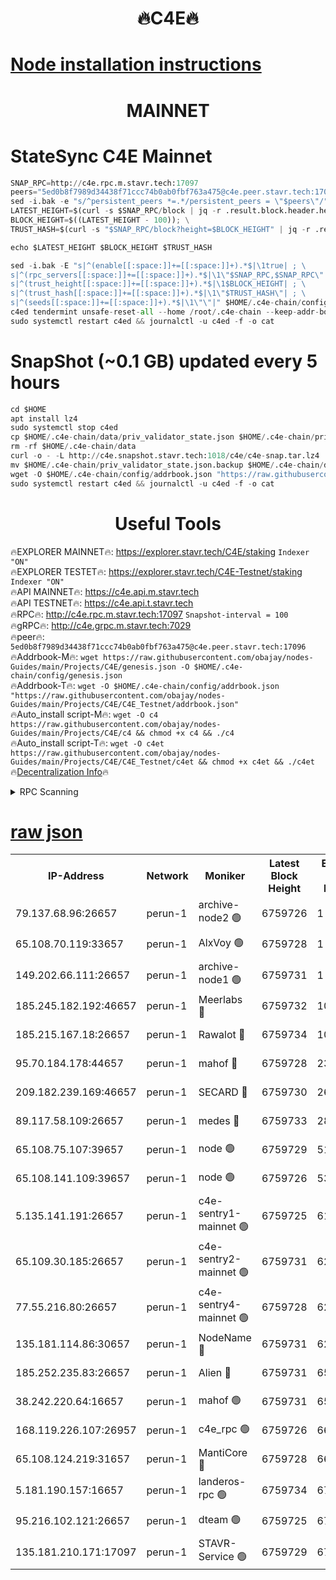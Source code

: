 <h1 align="center"> 🔥C4E🔥</h1>

[Node installation instructions](https://github.com/obajay/nodes-Guides/tree/main/Projects/C4E)
=

<h1 align="center"> MAINNET</h1>

# StateSync C4E Mainnet
```python
SNAP_RPC=http://c4e.rpc.m.stavr.tech:17097
peers="5ed0b8f7989d34438f71ccc74b0ab0fbf763a475@c4e.peer.stavr.tech:17096"
sed -i.bak -e "s/^persistent_peers *=.*/persistent_peers = \"$peers\"/" $HOME/.c4e-chain/config/config.toml
LATEST_HEIGHT=$(curl -s $SNAP_RPC/block | jq -r .result.block.header.height); \
BLOCK_HEIGHT=$((LATEST_HEIGHT - 100)); \
TRUST_HASH=$(curl -s "$SNAP_RPC/block?height=$BLOCK_HEIGHT" | jq -r .result.block_id.hash)

echo $LATEST_HEIGHT $BLOCK_HEIGHT $TRUST_HASH

sed -i.bak -E "s|^(enable[[:space:]]+=[[:space:]]+).*$|\1true| ; \
s|^(rpc_servers[[:space:]]+=[[:space:]]+).*$|\1\"$SNAP_RPC,$SNAP_RPC\"| ; \
s|^(trust_height[[:space:]]+=[[:space:]]+).*$|\1$BLOCK_HEIGHT| ; \
s|^(trust_hash[[:space:]]+=[[:space:]]+).*$|\1\"$TRUST_HASH\"| ; \
s|^(seeds[[:space:]]+=[[:space:]]+).*$|\1\"\"|" $HOME/.c4e-chain/config/config.toml
c4ed tendermint unsafe-reset-all --home /root/.c4e-chain --keep-addr-book
sudo systemctl restart c4ed && journalctl -u c4ed -f -o cat
```
# SnapShot (~0.1 GB) updated every 5 hours
```python
cd $HOME
apt install lz4
sudo systemctl stop c4ed
cp $HOME/.c4e-chain/data/priv_validator_state.json $HOME/.c4e-chain/priv_validator_state.json.backup
rm -rf $HOME/.c4e-chain/data
curl -o - -L http://c4e.snapshot.stavr.tech:1018/c4e/c4e-snap.tar.lz4 | lz4 -c -d - | tar -x -C $HOME/.c4e-chain --strip-components 2
mv $HOME/.c4e-chain/priv_validator_state.json.backup $HOME/.c4e-chain/data/priv_validator_state.json
wget -O $HOME/.c4e-chain/config/addrbook.json "https://raw.githubusercontent.com/obajay/nodes-Guides/main/Projects/C4E/addrbook.json"
sudo systemctl restart c4ed && journalctl -u c4ed -f -o cat
```
 <h1 align="center"> Useful Tools</h1>

🔥EXPLORER MAINNET🔥:  https://explorer.stavr.tech/C4E/staking            `Indexer "ON"` \
🔥EXPLORER TESTET🔥:   https://explorer.stavr.tech/C4E-Testnet/staking     `Indexer "ON"` \
🔥API MAINNET🔥:       https://c4e.api.m.stavr.tech \
🔥API TESTNET🔥:       https://c4e.api.t.stavr.tech \
🔥RPC🔥:               http://c4e.rpc.m.stavr.tech:17097                  `Snapshot-interval = 100` \
🔥gRPC🔥:              http://c4e.grpc.m.stavr.tech:7029 \
🔥peer🔥:              `5ed0b8f7989d34438f71ccc74b0ab0fbf763a475@c4e.peer.stavr.tech:17096` \
🔥Addrbook-M🔥:    ```wget https://raw.githubusercontent.com/obajay/nodes-Guides/main/Projects/C4E/genesis.json -O $HOME/.c4e-chain/config/genesis.json``` \
🔥Addrbook-T🔥:    ```wget -O $HOME/.c4e-chain/config/addrbook.json "https://raw.githubusercontent.com/obajay/nodes-Guides/main/Projects/C4E/C4E_Testnet/addrbook.json"``` \
🔥Auto_install script-M🔥: ```wget -O c4 https://raw.githubusercontent.com/obajay/nodes-Guides/main/Projects/C4E/c4 && chmod +x c4 && ./c4``` \
🔥Auto_install script-T🔥: ```wget -O c4et https://raw.githubusercontent.com/obajay/nodes-Guides/main/Projects/C4E/C4E_Testnet/c4et && chmod +x c4et && ./c4et``` \
🔥[Decentralization Info](https://github.com/obajay/StateSync-snapshots/tree/main/Projects/C4E/Decentralization)🔥




<details>
<summary>RPC Scanning</summary>

<h2 align="center"> We scan nodes in real time every 4 hours. And we provide the final result of RPC endpoints.
We cannot influence the operation of these nodes in any way. </h2>


```python
If Voting Power is higher than 0 --> then the Node is a validator of the network and may be subject to attack and be a potential threat to the chain.
```
```python
We marked such validators with a red symbol
```

</details>

[raw json](https://rpc-check.c4e.stavr.tech/c4e/rpc-c4e-result.json)
=



<table><tr><th>IP-Address</th><th>Network</th><th>Moniker</th><th>Latest Block Height</th><th>Earliest Block Height</th><th>Catching Up</th><th>Tx Index</th><th>Voting Power</th><th>Scan Time</th></tr><tr><td>79.137.68.96:26657</td><td>perun-1</td><td>archive-node2 🟢</td><td>6759726</td><td>1</td><td>False</td><td>on</td><td>0</td><td>2024-01-16T17:40:15.825181134UTC</td></tr><tr><td>65.108.70.119:33657</td><td>perun-1</td><td>AlxVoy 🟢</td><td>6759728</td><td>1</td><td>False</td><td>on</td><td>0</td><td>2024-01-16T17:40:32.490930649UTC</td></tr><tr><td>149.202.66.111:26657</td><td>perun-1</td><td>archive-node1 🟢</td><td>6759731</td><td>1</td><td>False</td><td>on</td><td>0</td><td>2024-01-16T17:40:48.530100050UTC</td></tr><tr><td>185.245.182.192:46657</td><td>perun-1</td><td>Meerlabs 🔴</td><td>6759732</td><td>1051501</td><td>False</td><td>on</td><td>527310</td><td>2024-01-16T17:40:52.152662501UTC</td></tr><tr><td>185.215.167.18:26657</td><td>perun-1</td><td>Rawalot 🔴</td><td>6759734</td><td>1090501</td><td>False</td><td>on</td><td>701423</td><td>2024-01-16T17:41:03.952391735UTC</td></tr><tr><td>95.70.184.178:44657</td><td>perun-1</td><td>mahof 🔴</td><td>6759728</td><td>2342001</td><td>False</td><td>off</td><td>1864179</td><td>2024-01-16T17:40:29.638324266UTC</td></tr><tr><td>209.182.239.169:46657</td><td>perun-1</td><td>SECARD 🔴</td><td>6759730</td><td>2616101</td><td>False</td><td>off</td><td>1136703</td><td>2024-01-16T17:40:45.867558246UTC</td></tr><tr><td>89.117.58.109:26657</td><td>perun-1</td><td>medes 🔴</td><td>6759733</td><td>2826001</td><td>False</td><td>off</td><td>1484927</td><td>2024-01-16T17:40:59.033957940UTC</td></tr><tr><td>65.108.75.107:39657</td><td>perun-1</td><td>node 🟢</td><td>6759729</td><td>5198801</td><td>False</td><td>on</td><td>0</td><td>2024-01-16T17:40:34.875828127UTC</td></tr><tr><td>65.108.141.109:39657</td><td>perun-1</td><td>node 🟢</td><td>6759726</td><td>5303301</td><td>False</td><td>on</td><td>0</td><td>2024-01-16T17:40:18.259460053UTC</td></tr><tr><td>5.135.141.191:26657</td><td>perun-1</td><td>c4e-sentry1-mainnet 🟢</td><td>6759725</td><td>6198001</td><td>False</td><td>on</td><td>0</td><td>2024-01-16T17:40:15.121288316UTC</td></tr><tr><td>65.109.30.185:26657</td><td>perun-1</td><td>c4e-sentry2-mainnet 🟢</td><td>6759731</td><td>6238301</td><td>False</td><td>on</td><td>0</td><td>2024-01-16T17:40:51.769642187UTC</td></tr><tr><td>77.55.216.80:26657</td><td>perun-1</td><td>c4e-sentry4-mainnet 🟢</td><td>6759728</td><td>6241001</td><td>False</td><td>on</td><td>0</td><td>2024-01-16T17:40:30.040672358UTC</td></tr><tr><td>135.181.114.86:30657</td><td>perun-1</td><td>NodeName 🔴</td><td>6759731</td><td>6284301</td><td>False</td><td>off</td><td>140495</td><td>2024-01-16T17:40:48.924436516UTC</td></tr><tr><td>185.252.235.83:26657</td><td>perun-1</td><td>Alien 🔴</td><td>6759731</td><td>6502501</td><td>False</td><td>on</td><td>1136703</td><td>2024-01-16T17:40:49.309936058UTC</td></tr><tr><td>38.242.220.64:16657</td><td>perun-1</td><td>mahof 🟢</td><td>6759731</td><td>6545801</td><td>False</td><td>off</td><td>0</td><td>2024-01-16T17:40:46.190067267UTC</td></tr><tr><td>168.119.226.107:26957</td><td>perun-1</td><td>c4e_rpc 🟢</td><td>6759726</td><td>6659726</td><td>False</td><td>on</td><td>0</td><td>2024-01-16T17:40:22.636994796UTC</td></tr><tr><td>65.108.124.219:31657</td><td>perun-1</td><td>MantiCore 🔴</td><td>6759728</td><td>6659728</td><td>False</td><td>off</td><td>193289</td><td>2024-01-16T17:40:29.193993120UTC</td></tr><tr><td>5.181.190.157:16657</td><td>perun-1</td><td>landeros-rpc 🟢</td><td>6759734</td><td>6750901</td><td>False</td><td>on</td><td>0</td><td>2024-01-16T17:41:03.547971760UTC</td></tr><tr><td>95.216.102.121:26657</td><td>perun-1</td><td>dteam 🟢</td><td>6759725</td><td>6757001</td><td>False</td><td>on</td><td>0</td><td>2024-01-16T17:40:15.487613225UTC</td></tr><tr><td>135.181.210.171:17097</td><td>perun-1</td><td>STAVR-Service 🟢</td><td>6759729</td><td>6758001</td><td>False</td><td>on</td><td>0</td><td>2024-01-16T17:40:37.367214138UTC</td></tr></table>
